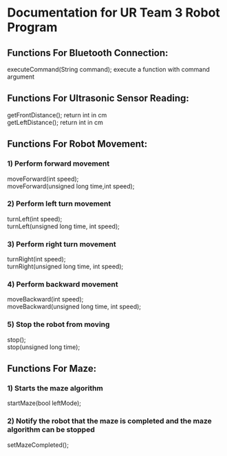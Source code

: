 # Documentation for UR Team 3 Robot Program

## Functions For Bluetooth Connection:
executeCommand(String command); execute a function with command argument

## Functions For Ultrasonic Sensor Reading:
getFrontDistance(); return int in cm\
getLeftDistance();  return int in cm

## Functions For Robot Movement:

### 1) Perform forward movement
moveForward(int speed);\
moveForward(unsigned long time,int speed);

### 2) Perform left turn movement
turnLeft(int speed);\
turnLeft(unsigned long time, int speed);

### 3) Perform right turn movement
turnRight(int speed);\
turnRight(unsigned long time, int speed);

### 4) Perform backward movement
moveBackward(int speed);\
moveBackward(unsigned long time, int speed);

### 5) Stop the robot from moving
stop();\
stop(unsigned long time);

## Functions For Maze:
### 1) Starts the maze algorithm
startMaze(bool leftMode);
### 2) Notify the robot that the maze is completed and the maze algorithm can be stopped
setMazeCompleted();
